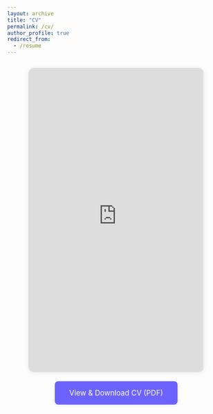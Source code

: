 ```yaml
---
layout: archive
title: "CV"
permalink: /cv/
author_profile: true
redirect_from:
  - /resume
---
```




<div style="text-align:center; margin-top: 2em;">
  <iframe src="https://drive.google.com/file/d/16qrFVMbOX6vWEqASBWGfMpm3L6yHAgA0/preview" width="80%" height="700px" style="border-radius: 12px; box-shadow: 0 2px 12px rgba(0,0,0,0.08); border: 1px solid #ddd;"></iframe>
  <div style="margin-top: 1.5em;">
    <a href="https://drive.google.com/file/d/16qrFVMbOX6vWEqASBWGfMpm3L6yHAgA0/view?usp=sharing" target="_blank" rel="noopener" style="display:inline-block; padding: 1em 2em; background: #6c63ff; color: #fff; border-radius: 8px; font-size: 1.2em; text-decoration: none; box-shadow: 0 2px 8px rgba(0,0,0,0.08);">
      View & Download CV (PDF)
    </a>
  </div>
</div>

